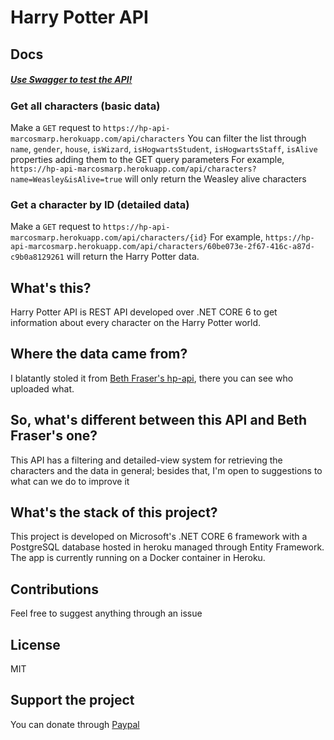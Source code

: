 # Harry Potter API

## Docs
##### [Use Swagger to test the API!](https://hp-api-marcosmarp.herokuapp.com/swagger/index.html)
### Get all characters (basic data)
Make a `GET` request to `https://hp-api-marcosmarp.herokuapp.com/api/characters`
You can filter the list through `name`, `gender`, `house`, `isWizard`, `isHogwartsStudent`, `isHogwartsStaff`, `isAlive` properties adding them to the GET query parameters
For example, `https://hp-api-marcosmarp.herokuapp.com/api/characters?name=Weasley&isAlive=true` will only return the Weasley alive characters
### Get a character by ID (detailed data)
Make a `GET` request to `https://hp-api-marcosmarp.herokuapp.com/api/characters/{id}`
For example, `https://hp-api-marcosmarp.herokuapp.com/api/characters/60be073e-2f67-416c-a87d-c9b0a8129261` will return the Harry Potter data.

## What's this?
Harry Potter API is REST API developed over .NET CORE 6 to get information about every character on the Harry Potter world.

## Where the data came from?
I blatantly stoled it from [Beth Fraser's hp-api](https://github.com/bethfraser/hp-api), there you can see who uploaded what.

## So, what's different between this API and Beth Fraser's one?
This API has a filtering and detailed-view system for retrieving the characters and the data in general; besides that, I'm open to suggestions to what can we do to improve it

## What's the stack of this project?
This project is developed on Microsoft's .NET CORE 6 framework with a PostgreSQL database hosted in heroku managed through Entity Framework. The app is currently running on a Docker container in Heroku.

## Contributions
Feel free to suggest anything through an issue

## License
MIT

## Support the project
You can donate through [Paypal](https://www.paypal.com/donate/?hosted_button_id=59F5WUQQ7T6TG&sdkMeta=eyJ1cmwiOiJodHRwczovL3d3dy5wYXlwYWxvYmplY3RzLmNvbS9kb25hdGUvc2RrL2RvbmF0ZS1zZGsuanMiLCJhdHRycyI6eyJkYXRhLXVpZCI6IjkxNmZiODRhYjNfbWRtNm1kZzZtanUifX0&targetMeta=eyJ6b2lkVmVyc2lvbiI6IjlfMF81OCIsInRhcmdldCI6IkRPTkFURSIsInNka1ZlcnNpb24iOiIwLjguMCJ9)
